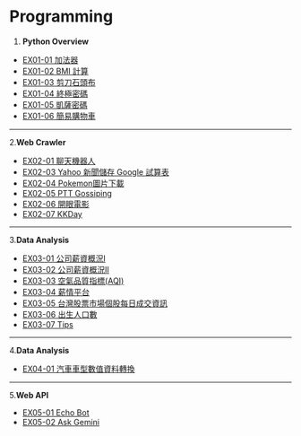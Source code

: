 # Programming

1. **Python Overview**
  - [EX01-01 加法器](EX01_01.ipynb)
  - [EX01-02 BMI 計算](EX01_02_.ipynb)
  - [EX01-03 剪刀石頭布](EX01_03.ipynb)
  - [EX01-04 終極密碼](EX01_04.ipynb)
  - [EX01-05 凱薩密碼](EX01_05.ipynb)
  - [EX01-06 簡易購物車](EX01_06.ipynb)
---
2.**Web Crawler**
  - [EX02-01 聊天機器人](EX02_01.ipynb)
  - [EX02-03 Yahoo 新聞儲存 Google 試算表](EX02_03.ipynb)
  - [EX02-04 Pokemon圖片下載](EX02_04.ipynb)
  - [EX02-05 PTT Gossiping](EX02_05.ipynb)
  - [EX02-06 開眼電影](EX02_06.ipynb)
  - [EX02-07 KKDay](EX02_07.ipynb)
---
3.**Data Analysis**
  - [EX03-01 公司薪資概況Ⅰ](EX03_01.ipynb)
  - [EX03-02 公司薪資概況ⅠⅠ](EX03_02.ipynb)
  - [EX03-03 空氣品質指標(AQI)](EX03_03.ipynb)
  - [EX03-04 薪情平台](EX03_04.ipynb)
  - [EX03-05 台灣股票市場個股每日成交資訊](EX03_05.ipynb)
  - [EX03-06 出生人口數](EX03_06.ipynb)
  - [EX03-07 Tips](EX03_07.ipynb)
---
4.**Data Analysis**
  - [EX04-01 汽車車型數值資料轉換](EX04_01.ipynb)

---
5.**Web API**
  - [EX05-01 Echo Bot](EX05_01.ipynb)
  - [EX05-02 Ask Gemini](EX05_02.ipynb)
